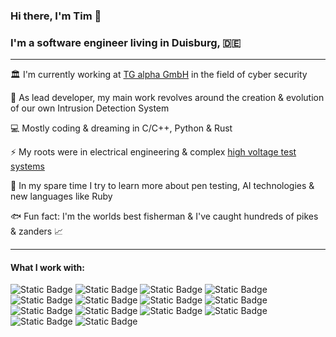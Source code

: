 ### Hi there, I'm Tim 👋

### I'm a software engineer living in Duisburg, 🇩🇪
***
:classical_building: I'm currently working at [TG alpha GmbH](https://www.tgalpha.de/ "TG alpha's Homepage") in the field of cyber security

:seedling: As lead developer, my main work revolves around the creation & evolution of our own Intrusion Detection System

:computer: Mostly coding & dreaming in C/C++, Python & Rust

:zap: My roots were in electrical engineering & complex [high voltage test systems](https://www.highvolt.com/ "HIGHVOLT's Homepage")

:rocket: In my spare time I try to learn more about pen testing, AI technologies & new languages like Ruby

:fish: Fun fact: I'm the worlds best fisherman & I've caught hundreds of pikes & zanders 📈

***
#### What I work with:
![Static Badge](https://img.shields.io/badge/Ubuntu-E95420?style=flat-square&logo=ubuntu&logoColor=white)
![Static Badge](https://img.shields.io/badge/Linux-FCC624?style=flat-square&logo=linux&logoColor=black)
![Static Badge](https://img.shields.io/badge/C-00599C?style=flat-square&logo=c&logoColor=white)
![Static Badge](https://img.shields.io/badge/C%2B%2B-00599C?style=flat-square&logo=c%2B%2B&logoColor=white)
![Static Badge](https://img.shields.io/badge/Python-14354C?style=flat-square&logo=python&logoColor=white)
![Static Badge](https://img.shields.io/badge/Rust-000000?style=flat-square&logo=rust&logoColor=white)
![Static Badge](https://img.shields.io/badge/GIT-E44C30?style=flat-square&logo=git&logoColor=white)
![Static Badge](https://img.shields.io/badge/docker-%230db7ed.svg?style=flat-square&logo=docker&logoColor=white)
![Static Badge](https://img.shields.io/badge/CMake-%23008FBA.svg?style=flat-square&logo=cmake&logoColor=white)
![Static Badge](https://img.shields.io/badge/Jira-0052CC?style=flat-square&logo=Jira&logoColor=white)
![Static Badge](https://img.shields.io/badge/Visual_Studio_Code-0078D4?style=flat-square&logo=visual%20studio%20code&logoColor=white)
![Static Badge](https://img.shields.io/badge/VIM-%2311AB00.svg?&style=flat-square&logo=vim&logoColor=white)
![Static Badge](https://img.shields.io/badge/Shell_Script-121011?style=flat-square&logo=gnu-bash&logoColor=white)
![Static Badge](https://img.shields.io/badge/OpenAI-000000?style=flat-square&logo=openai&logoColor=white)
